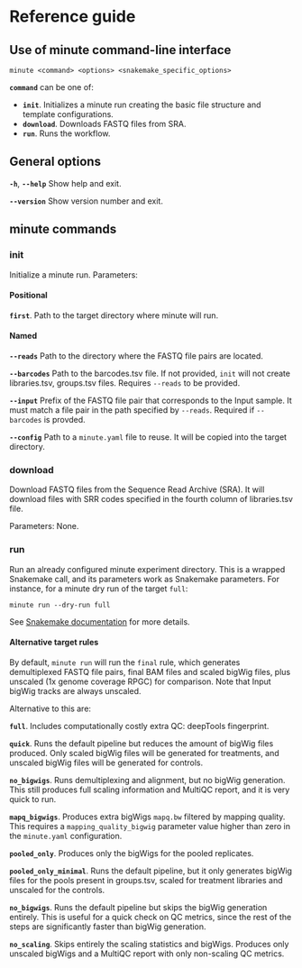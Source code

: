 # Reference guide

## Use of minute command-line interface

    minute <command> <options> <snakemake_specific_options>

**`command`** can be one of:

- **`init`**. Initializes a minute run creating the basic file structure and
template configurations.
- **`download`**. Downloads FASTQ files from SRA.
- **`run`**. Runs the workflow.

## General options

**`-h`**, **`--help`** Show help and exit.

**`--version`** Show version number and exit.


## minute commands

### init

Initialize a minute run. Parameters:

#### Positional

**`first`**. Path to the target directory where minute will run.

#### Named

**`--reads`** Path to the directory where the FASTQ file pairs are located.

**`--barcodes`** Path to the barcodes.tsv file. If not provided, `init` will
not create libraries.tsv, groups.tsv files. Requires `--reads` to be provided.

**`--input`** Prefix of the FASTQ file pair that corresponds to the Input sample.
It must match a file pair in the path specified by `--reads`. Required if 
`--barcodes` is provded.  

**`--config`** Path to a `minute.yaml` file to reuse. It will be copied into the
target directory.


### download

Download FASTQ files from the Sequence Read Archive (SRA). It will download
files with SRR codes specified in the fourth column of libraries.tsv file. 

Parameters: None.

### run

Run an already configured minute experiment directory. This is a wrapped 
Snakemake call, and its parameters work as Snakemake parameters. For instance,
for a minute dry run of the target `full`:

    minute run --dry-run full

See [Snakemake documentation](https://snakemake.readthedocs.io/) for more details.


#### Alternative target rules

By default, `minute run` will run the `final` rule, which generates demultiplexed
FASTQ file pairs, final BAM files and scaled bigWig files, plus unscaled (1x 
genome coverage RPGC) for comparison. Note that Input bigWig tracks are always
unscaled.

Alternative to this are:

**`full`**. Includes computationally costly extra QC: deepTools fingerprint.

**`quick`**. Runs the default pipeline but reduces the amount of bigWig files
produced. Only scaled bigWig files will be generated for treatments, and
unscaled bigWig files will be generated for controls.

**`no_bigwigs`**. Runs demultiplexing and alignment, but no bigWig generation. This
still produces full scaling information and MultiQC report, and it is very quick
to run.

**`mapq_bigwigs`**. Produces extra bigWigs `mapq.bw` filtered by mapping quality.
This requires a `mapping_quality_bigwig` parameter value higher than zero in the
`minute.yaml` configuration.

**`pooled_only`**. Produces only the bigWigs for the pooled replicates.

**`pooled_only_minimal`**. Runs the default pipeline, but it only generates
bigWig files for the pools present in groups.tsv, scaled for treatment libraries
and unscaled for the controls.

**`no_bigwigs`**. Runs the default pipeline but skips the bigWig generation
entirely. This is useful for a quick check on QC metrics, since the rest of the
steps are significantly faster than bigWig generation.

**`no_scaling`**. Skips entirely the scaling statistics and bigWigs. Produces
only unscaled bigWigs and a MultiQC report with only non-scaling QC metrics.
